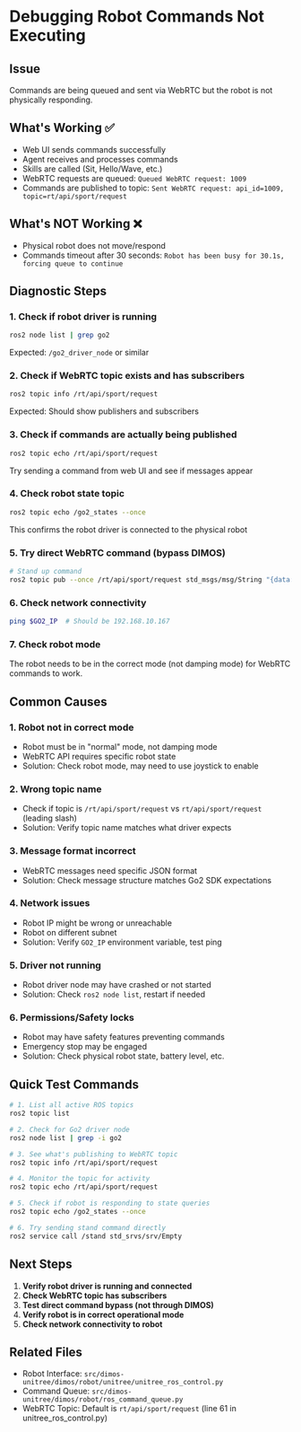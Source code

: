 # Debugging Robot Commands Not Executing

## Issue
Commands are being queued and sent via WebRTC but the robot is not physically responding.

## What's Working ✅
- Web UI sends commands successfully
- Agent receives and processes commands
- Skills are called (Sit, Hello/Wave, etc.)
- WebRTC requests are queued: `Queued WebRTC request: 1009`
- Commands are published to topic: `Sent WebRTC request: api_id=1009, topic=rt/api/sport/request`

## What's NOT Working ❌
- Physical robot does not move/respond
- Commands timeout after 30 seconds: `Robot has been busy for 30.1s, forcing queue to continue`

## Diagnostic Steps

### 1. Check if robot driver is running
```bash
ros2 node list | grep go2
```
Expected: `/go2_driver_node` or similar

### 2. Check if WebRTC topic exists and has subscribers
```bash
ros2 topic info /rt/api/sport/request
```
Expected: Should show publishers and subscribers

### 3. Check if commands are actually being published
```bash
ros2 topic echo /rt/api/sport/request
```
Try sending a command from web UI and see if messages appear

### 4. Check robot state topic
```bash
ros2 topic echo /go2_states --once
```
This confirms the robot driver is connected to the physical robot

### 5. Try direct WebRTC command (bypass DIMOS)
```bash
# Stand up command
ros2 topic pub --once /rt/api/sport/request std_msgs/msg/String "{data: '{\"header\":{\"identity\":{\"id\":123,\"api_id\":1001}}}'}"
```

### 6. Check network connectivity
```bash
ping $GO2_IP  # Should be 192.168.10.167
```

### 7. Check robot mode
The robot needs to be in the correct mode (not damping mode) for WebRTC commands to work.

## Common Causes

### 1. Robot not in correct mode
- Robot must be in "normal" mode, not damping mode
- WebRTC API requires specific robot state
- Solution: Check robot mode, may need to use joystick to enable

### 2. Wrong topic name
- Check if topic is `/rt/api/sport/request` vs `rt/api/sport/request` (leading slash)
- Solution: Verify topic name matches what driver expects

### 3. Message format incorrect
- WebRTC messages need specific JSON format
- Solution: Check message structure matches Go2 SDK expectations

### 4. Network issues
- Robot IP might be wrong or unreachable
- Robot on different subnet
- Solution: Verify `GO2_IP` environment variable, test ping

### 5. Driver not running
- Robot driver node may have crashed or not started
- Solution: Check `ros2 node list`, restart if needed

### 6. Permissions/Safety locks
- Robot may have safety features preventing commands
- Emergency stop may be engaged
- Solution: Check physical robot state, battery level, etc.

## Quick Test Commands

```bash
# 1. List all active ROS topics
ros2 topic list

# 2. Check for Go2 driver node
ros2 node list | grep -i go2

# 3. See what's publishing to WebRTC topic
ros2 topic info /rt/api/sport/request

# 4. Monitor the topic for activity
ros2 topic echo /rt/api/sport/request

# 5. Check if robot is responding to state queries
ros2 topic echo /go2_states --once

# 6. Try sending stand command directly
ros2 service call /stand std_srvs/srv/Empty
```

## Next Steps

1. **Verify robot driver is running and connected**
2. **Check WebRTC topic has subscribers**
3. **Test direct command bypass (not through DIMOS)**
4. **Verify robot is in correct operational mode**
5. **Check network connectivity to robot**

## Related Files
- Robot Interface: `src/dimos-unitree/dimos/robot/unitree/unitree_ros_control.py`
- Command Queue: `src/dimos-unitree/dimos/robot/ros_command_queue.py`
- WebRTC Topic: Default is `rt/api/sport/request` (line 61 in unitree_ros_control.py)
